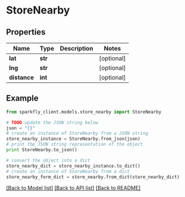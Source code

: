 # StoreNearby


## Properties
Name | Type | Description | Notes
------------ | ------------- | ------------- | -------------
**lat** | **str** |  | [optional] 
**lng** | **str** |  | [optional] 
**distance** | **int** |  | [optional] 

## Example

```python
from sparkfly_client.models.store_nearby import StoreNearby

# TODO update the JSON string below
json = "{}"
# create an instance of StoreNearby from a JSON string
store_nearby_instance = StoreNearby.from_json(json)
# print the JSON string representation of the object
print StoreNearby.to_json()

# convert the object into a dict
store_nearby_dict = store_nearby_instance.to_dict()
# create an instance of StoreNearby from a dict
store_nearby_form_dict = store_nearby.from_dict(store_nearby_dict)
```
[[Back to Model list]](../README.md#documentation-for-models) [[Back to API list]](../README.md#documentation-for-api-endpoints) [[Back to README]](../README.md)


